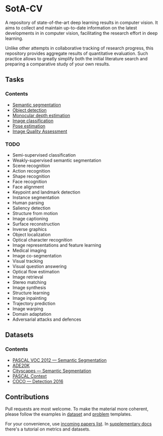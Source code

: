 # SotA-CV
A repository of state-of-the-art deep learning results in computer vision.
It aims to collect and maintain up-to-date information on the latest developments in
in computer vision, facilitating the research effort in deep learning.

Unlike other attempts in collaborative tracking of research progress,
this repository provides aggregate results of quantitative evaluation. 
Such practice allows to greatly simplify both the initial literature search and preparing a comparative study of your own results.

## Tasks

### Contents

* [Semantic segmentation](content/semantic_segmentation.md)
* [Object detection](content/object_detection.md)
* [Monocular depth estimation](content/depth_estimation.md)
* [Image classification](content/image_classification.md)
* [Pose estimation](content/pose_estimation.md)
* [Image Quality Assessment](content/image_quality_assessment.md)

### TODO

* Semi-supervised classification
* Weakly-supervised semantic segmentation
* Scene recognition
* Action recognition
* Shape recognition
* Face recognition
* Face alignment
* Keypoint and landmark detection
* Instance segmentation
* Human parsing
* Saliency detection
* Structure from motion
* Image captioning
* Surface reconstruction
* Inverse graphics
* Object localization
* Optical character recognition
* Image representations and feature learning
* Medical imaging
* Image co-segmentation
* Visual tracking
* Visual question answering
* Optical flow estimation
* Image retrieval
* Stereo matching
* Image synthesis
* Structure learning
* Image inpainting
* Trajectory prediction
* Image warping
* Domain adaptation
* Adversarial attacks and defences

## Datasets

### Contents

* [PASCAL VOC 2012 — Semantic Segmentation](content/datasets/pascal_voc_2012_segmentation.md)
* [ADE20K](content/datasets/ade20k.md)
* [Cityscapes — Semantic Segmentation](content/datasets/cityscapes_semantic.md)
* [PASCAL Context](content/datasets/pascal_context.md)
* [COCO — Detection 2016](content/datasets/coco_detection.md)



## Contributions

Pull requests are most welcome. To make the material more coherent,
please follow the examples in [dataset](dataset_template.md) and [problem](problem_template.md) templates.

For your convenience, use [incoming papers list](incoming_papers.md).
In [supplementary docs](supplementary.md) there's a tutorial on metrics and datasets.

